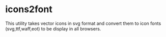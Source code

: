 icons2font
==========

This utility takes vector icons in svg format and convert them to icon fonts (svg,ttf,waff,eot) to be display in all browsers.